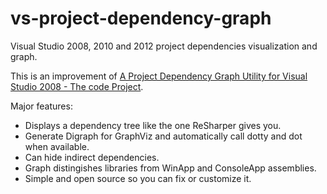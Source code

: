 vs-project-dependency-graph
===========================

Visual Studio 2008, 2010 and 2012 project dependencies visualization and graph.

This is an improvement of [A Project Dependency Graph Utility for Visual Studio 2008 - The code Project](http://www.codeproject.com/Articles/37414/A-Project-Dependency-Graph-Utility-for-Visual-Stud).

Major features:

  - Displays a dependency tree like the one ReSharper gives you.
  - Generate Digraph for GraphViz and automatically call dotty and dot when available.
  - Can hide indirect dependencies.
  - Graph distingishes libraries from WinApp and ConsoleApp assemblies.
  - Simple and open source so you can fix or customize it.
